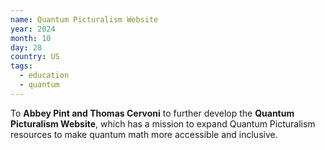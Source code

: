 ```yaml
---
name: Quantum Picturalism Website
year: 2024
month: 10
day: 28
country: US
tags:
  - education
  - quantum
---
```

To **Abbey Pint and Thomas Cervoni** to further develop the **Quantum Picturalism Website**, which has a mission to expand Quantum Picturalism resources to make quantum math more accessible and inclusive.

